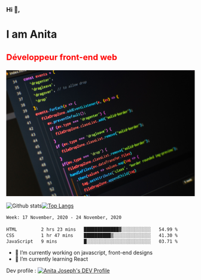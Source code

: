 ### Hi 👋,
 <h1>I am Anita </h1>
 <h3 style="font-size:22px; color:red">Développeur front-end web</h3>
    <img src="https://github.com/Anita-joseph/Anita-joseph/blob/master/images/github-profile.jpg" style="background-size: cover;background-cposition:center" alt="Profile image" />

![Github stats](https://github-readme-stats.vercel.app/api?username=anita-joseph&show_icons=true&theme=radical)[![Top Langs](https://github-readme-stats.vercel.app/api/top-langs/?username=anita-joseph&layout=compact&hide=vue)](https://github.com/Anita-joseph/github-readme-stats)

<!--START_SECTION:waka-->
```text
Week: 17 November, 2020 - 24 November, 2020

HTML         2 hrs 23 mins   █████████████▓░░░░░░░░░░░   54.99 % 
CSS          1 hr 47 mins    ██████████▒░░░░░░░░░░░░░░   41.30 % 
JavaScript   9 mins          █░░░░░░░░░░░░░░░░░░░░░░░░   03.71 % 
```
<!--END_SECTION:waka-->
- 🔭 I’m currently working on javascript, front-end designs
- 🌱 I’m currently learning React

Dev profile : <a href="https://dev.to/anitajoseph">
  <img src="https://d2fltix0v2e0sb.cloudfront.net/dev-badge.svg" alt="Anita Joseph's DEV Profile" height="30" width="30">
</a>

<!-- - 👯 I’m looking to collaborate on ...
- 🤔 I’m looking for help with API, JSON
- 💬 Ask me about CSS
- 📫 How to reach me: ...
- 😄 Pronouns: ...
- ⚡ Fun fact: ...-->

